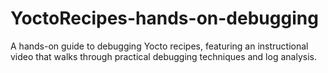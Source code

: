 # YoctoRecipes-hands-on-debugging
A hands-on guide to debugging Yocto recipes, featuring an instructional video that walks through practical debugging techniques and log analysis.
